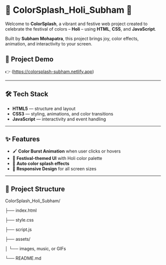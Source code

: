 # 🎨 ColorSplash_Holi_Subham 🌈

Welcome to **ColorSplash**, a vibrant and festive web project created to celebrate the festival of colors – **Holi** – using **HTML**, **CSS**, and **JavaScript**.

Built by **Subham Mohapatra**, this project brings joy, color effects, animation, and interactivity to your screen.



## 🚀 Project Demo

👉 (https://colorsplash-subham.netlify.app) 

---

## 🛠️ Tech Stack

- **HTML5** — structure and layout  
- **CSS3** — styling, animations, and color transitions  
- **JavaScript** — interactivity and event handling  

---

## ✨ Features

- 🖌️ **Color Burst Animation** when user clicks or hovers  
- 🌟 **Festival-themed UI** with Holi color palette  
- 🎉 **Auto color splash effects**  
- 📱 **Responsive Design** for all screen sizes  

---

## 📂 Project Structure

ColorSplash_Holi_Subham/

├── index.html

├── style.css

├── script.js

├── assets/


│ └── images, music, or GIFs


└── README.md

